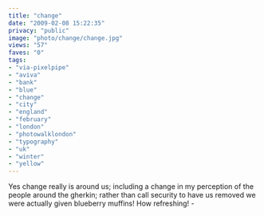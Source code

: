 ```yaml
---
title: "change"
date: "2009-02-08 15:22:35"
privacy: "public"
image: "photo/change/change.jpg"
views: "57"
faves: "0"
tags:
- "via-pixelpipe"
- "aviva"
- "bank"
- "blue"
- "change"
- "city"
- "england"
- "february"
- "london"
- "photowalklondon"
- "typography"
- "uk"
- "winter"
- "yellow"
---
```

Yes change really is around us; including a change in my perception of the people around the gherkin; rather than call security to have us removed we were actually given blueberry muffins! How refreshing! - <a href="/photos/2009/02/08/change"></a>
